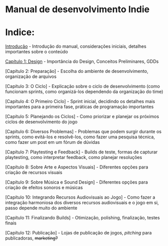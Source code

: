 <br>
<br>

# Manual de desenvolvimento Indie

# Indice:
[Introdução](Capitulos/introducao.md) - Introdução do manual, considerações iniciais, detalhes importantes sobre o conteúdo 


[Capítulo 1: Design](Capitulos/capitulo1.md) - Importância do Design, Conceitos Preliminares, GDDs

[Capítulo 2: Preparação] - Escolha do ambiente de desenvolvimento, organização de arquivos

[Capítulo 3: O Ciclo] - Explicação sobre o ciclo de desenvolvimento (como funcionam sprints, como organizá-los dependendo da organização do time)

[Capítulo 4: O Primeiro Ciclo] - Sprint inicial, decidindo os detalhes mais importantes para a primeira fase, práticas de programação importantes

[Capítulo 5: Planejando os Ciclos] - Como priorizar e planejar os próximos ciclos de desenvolvimento do jogo

[Capítulo 6: Diversos Problemas] - Problemas que podem surgir durante os sprints, como evitá-los e resolvê-los, como fazer uma pesquisa técnica, como fazer um post em um fórum de dúvidas

[Capítulo 7: Playtesting e Feedback] - Builds de teste, formas de capturar playtesting, como interpretar feedback, como planejar resoluções

[Capítulo 8: Sobre Arte e Aspectos Visuais] - Diferentes opções para criação de recursos visuais

[Capítulo 9: Sobre Música e Sound Design] - Diferentes opções para criação de efeitos sonoros e músicas

[Capítulo 10: Integrando Recursos Audiovisuais ao Jogo] - Como fazer a integração harmoniosa dos diversos recursos audiovisuais e o jogo em si, passo depende muito do ambiente

[Capítulo 11: Finalizando Builds] - Otimização, polishing, finalização, testes finais

[Capítulo 12: Publicação] - Lojas de publicação de jogos, *pitching* para publicadoras, ~~marketing?~~

